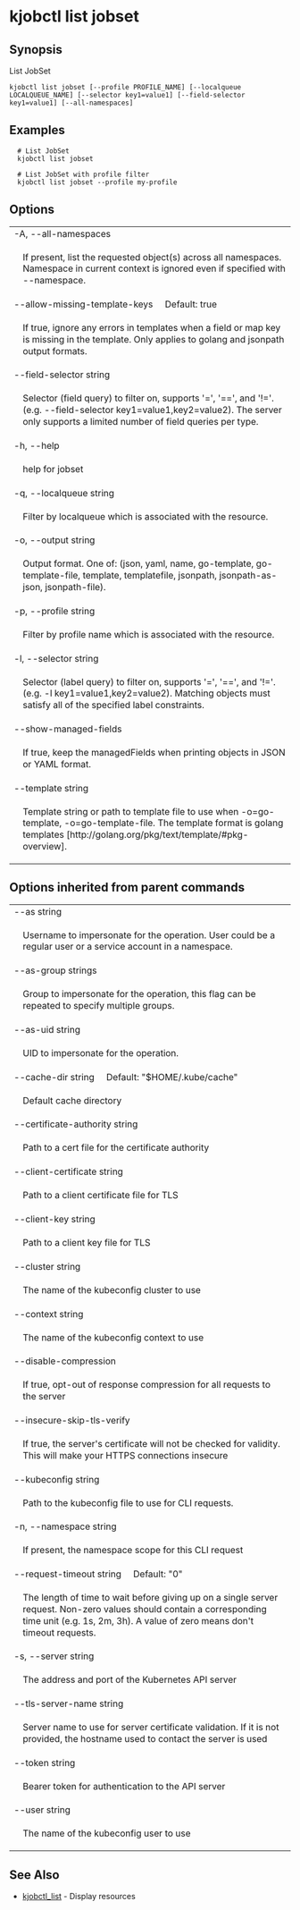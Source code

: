 <!--
The file is auto-generated from the Go source code of the component using the
[generator](https://github.com/kubernetes-sigs/kueue/tree/main/cmd/experimental/kjobctl/cmd/kjobctl-docs).
-->

# kjobctl list jobset


## Synopsis


List JobSet

```
kjobctl list jobset [--profile PROFILE_NAME] [--localqueue LOCALQUEUE_NAME] [--selector key1=value1] [--field-selector key1=value1] [--all-namespaces]
```


## Examples

```
  # List JobSet
  kjobctl list jobset
  
  # List JobSet with profile filter
  kjobctl list jobset --profile my-profile
```


## Options


<table style="width: 100%; table-layout: fixed;">
    <colgroup>
        <col span="1" style="width: 10px;" />
        <col span="1" />
    </colgroup>
    <tbody>
    <tr>
        <td colspan="2">-A, --all-namespaces</td>
    </tr>
    <tr>
        <td></td>
        <td style="line-height: 130%; word-wrap: break-word;">
            <p>If present, list the requested object(s) across all namespaces. Namespace in current context is ignored even if specified with --namespace.</p>
        </td>
    </tr>
    <tr>
        <td colspan="2">--allow-missing-template-keys&nbsp;&nbsp;&nbsp;&nbsp;&nbsp;Default: true</td>
    </tr>
    <tr>
        <td></td>
        <td style="line-height: 130%; word-wrap: break-word;">
            <p>If true, ignore any errors in templates when a field or map key is missing in the template. Only applies to golang and jsonpath output formats.</p>
        </td>
    </tr>
    <tr>
        <td colspan="2">--field-selector string</td>
    </tr>
    <tr>
        <td></td>
        <td style="line-height: 130%; word-wrap: break-word;">
            <p>Selector (field query) to filter on, supports &#39;=&#39;, &#39;==&#39;, and &#39;!=&#39;.(e.g. --field-selector key1=value1,key2=value2). The server only supports a limited number of field queries per type.</p>
        </td>
    </tr>
    <tr>
        <td colspan="2">-h, --help</td>
    </tr>
    <tr>
        <td></td>
        <td style="line-height: 130%; word-wrap: break-word;">
            <p>help for jobset</p>
        </td>
    </tr>
    <tr>
        <td colspan="2">-q, --localqueue string</td>
    </tr>
    <tr>
        <td></td>
        <td style="line-height: 130%; word-wrap: break-word;">
            <p>Filter by localqueue which is associated with the resource.</p>
        </td>
    </tr>
    <tr>
        <td colspan="2">-o, --output string</td>
    </tr>
    <tr>
        <td></td>
        <td style="line-height: 130%; word-wrap: break-word;">
            <p>Output format. One of: (json, yaml, name, go-template, go-template-file, template, templatefile, jsonpath, jsonpath-as-json, jsonpath-file).</p>
        </td>
    </tr>
    <tr>
        <td colspan="2">-p, --profile string</td>
    </tr>
    <tr>
        <td></td>
        <td style="line-height: 130%; word-wrap: break-word;">
            <p>Filter by profile name which is associated with the resource.</p>
        </td>
    </tr>
    <tr>
        <td colspan="2">-l, --selector string</td>
    </tr>
    <tr>
        <td></td>
        <td style="line-height: 130%; word-wrap: break-word;">
            <p>Selector (label query) to filter on, supports &#39;=&#39;, &#39;==&#39;, and &#39;!=&#39;.(e.g. -l key1=value1,key2=value2). Matching objects must satisfy all of the specified label constraints.</p>
        </td>
    </tr>
    <tr>
        <td colspan="2">--show-managed-fields</td>
    </tr>
    <tr>
        <td></td>
        <td style="line-height: 130%; word-wrap: break-word;">
            <p>If true, keep the managedFields when printing objects in JSON or YAML format.</p>
        </td>
    </tr>
    <tr>
        <td colspan="2">--template string</td>
    </tr>
    <tr>
        <td></td>
        <td style="line-height: 130%; word-wrap: break-word;">
            <p>Template string or path to template file to use when -o=go-template, -o=go-template-file. The template format is golang templates [http://golang.org/pkg/text/template/#pkg-overview].</p>
        </td>
    </tr>
    </tbody>
</table>



## Options inherited from parent commands
<table style="width: 100%; table-layout: fixed;">
    <colgroup>
        <col span="1" style="width: 10px;" />
        <col span="1" />
    </colgroup>
    <tbody>
    <tr>
        <td colspan="2">--as string</td>
    </tr>
    <tr>
        <td></td>
        <td style="line-height: 130%; word-wrap: break-word;">
            <p>Username to impersonate for the operation. User could be a regular user or a service account in a namespace.</p>
        </td>
    </tr>
    <tr>
        <td colspan="2">--as-group strings</td>
    </tr>
    <tr>
        <td></td>
        <td style="line-height: 130%; word-wrap: break-word;">
            <p>Group to impersonate for the operation, this flag can be repeated to specify multiple groups.</p>
        </td>
    </tr>
    <tr>
        <td colspan="2">--as-uid string</td>
    </tr>
    <tr>
        <td></td>
        <td style="line-height: 130%; word-wrap: break-word;">
            <p>UID to impersonate for the operation.</p>
        </td>
    </tr>
    <tr>
        <td colspan="2">--cache-dir string&nbsp;&nbsp;&nbsp;&nbsp;&nbsp;Default: &#34;$HOME/.kube/cache&#34;</td>
    </tr>
    <tr>
        <td></td>
        <td style="line-height: 130%; word-wrap: break-word;">
            <p>Default cache directory</p>
        </td>
    </tr>
    <tr>
        <td colspan="2">--certificate-authority string</td>
    </tr>
    <tr>
        <td></td>
        <td style="line-height: 130%; word-wrap: break-word;">
            <p>Path to a cert file for the certificate authority</p>
        </td>
    </tr>
    <tr>
        <td colspan="2">--client-certificate string</td>
    </tr>
    <tr>
        <td></td>
        <td style="line-height: 130%; word-wrap: break-word;">
            <p>Path to a client certificate file for TLS</p>
        </td>
    </tr>
    <tr>
        <td colspan="2">--client-key string</td>
    </tr>
    <tr>
        <td></td>
        <td style="line-height: 130%; word-wrap: break-word;">
            <p>Path to a client key file for TLS</p>
        </td>
    </tr>
    <tr>
        <td colspan="2">--cluster string</td>
    </tr>
    <tr>
        <td></td>
        <td style="line-height: 130%; word-wrap: break-word;">
            <p>The name of the kubeconfig cluster to use</p>
        </td>
    </tr>
    <tr>
        <td colspan="2">--context string</td>
    </tr>
    <tr>
        <td></td>
        <td style="line-height: 130%; word-wrap: break-word;">
            <p>The name of the kubeconfig context to use</p>
        </td>
    </tr>
    <tr>
        <td colspan="2">--disable-compression</td>
    </tr>
    <tr>
        <td></td>
        <td style="line-height: 130%; word-wrap: break-word;">
            <p>If true, opt-out of response compression for all requests to the server</p>
        </td>
    </tr>
    <tr>
        <td colspan="2">--insecure-skip-tls-verify</td>
    </tr>
    <tr>
        <td></td>
        <td style="line-height: 130%; word-wrap: break-word;">
            <p>If true, the server&#39;s certificate will not be checked for validity. This will make your HTTPS connections insecure</p>
        </td>
    </tr>
    <tr>
        <td colspan="2">--kubeconfig string</td>
    </tr>
    <tr>
        <td></td>
        <td style="line-height: 130%; word-wrap: break-word;">
            <p>Path to the kubeconfig file to use for CLI requests.</p>
        </td>
    </tr>
    <tr>
        <td colspan="2">-n, --namespace string</td>
    </tr>
    <tr>
        <td></td>
        <td style="line-height: 130%; word-wrap: break-word;">
            <p>If present, the namespace scope for this CLI request</p>
        </td>
    </tr>
    <tr>
        <td colspan="2">--request-timeout string&nbsp;&nbsp;&nbsp;&nbsp;&nbsp;Default: &#34;0&#34;</td>
    </tr>
    <tr>
        <td></td>
        <td style="line-height: 130%; word-wrap: break-word;">
            <p>The length of time to wait before giving up on a single server request. Non-zero values should contain a corresponding time unit (e.g. 1s, 2m, 3h). A value of zero means don&#39;t timeout requests.</p>
        </td>
    </tr>
    <tr>
        <td colspan="2">-s, --server string</td>
    </tr>
    <tr>
        <td></td>
        <td style="line-height: 130%; word-wrap: break-word;">
            <p>The address and port of the Kubernetes API server</p>
        </td>
    </tr>
    <tr>
        <td colspan="2">--tls-server-name string</td>
    </tr>
    <tr>
        <td></td>
        <td style="line-height: 130%; word-wrap: break-word;">
            <p>Server name to use for server certificate validation. If it is not provided, the hostname used to contact the server is used</p>
        </td>
    </tr>
    <tr>
        <td colspan="2">--token string</td>
    </tr>
    <tr>
        <td></td>
        <td style="line-height: 130%; word-wrap: break-word;">
            <p>Bearer token for authentication to the API server</p>
        </td>
    </tr>
    <tr>
        <td colspan="2">--user string</td>
    </tr>
    <tr>
        <td></td>
        <td style="line-height: 130%; word-wrap: break-word;">
            <p>The name of the kubeconfig user to use</p>
        </td>
    </tr>
    </tbody>
</table>



## See Also

* [kjobctl_list](_index.md)	 - Display resources

